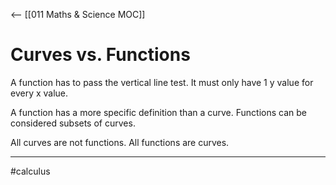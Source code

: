 <-- [[011 Maths & Science MOC]]

# Curves vs. Functions

A function has to pass the vertical line test. It must only have 1 y value for every x value.

A function has a more specific definition than a curve. Functions can be considered subsets of curves. 

All curves are not functions. All functions are curves.

---

#calculus 